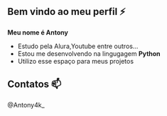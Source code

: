 ## Bem vindo ao meu perfil ⚡

**Meu nome é Antony**

- Estudo pela Alura,Youtube entre outros...
- Estou me desenvolvendo na lingugagem **Python**
- Utilizo esse espaço para meus projetos

## Contatos 📫

@Antony4k_





